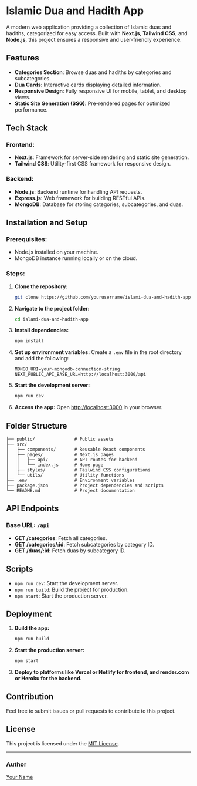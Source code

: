 # Islamic Dua and Hadith App

A modern web application providing a collection of Islamic duas and hadiths, categorized for easy access. Built with **Next.js**, **Tailwind CSS**, and **Node.js**, this project ensures a responsive and user-friendly experience.

## Features

- **Categories Section**: Browse duas and hadiths by categories and subcategories.
- **Dua Cards**: Interactive cards displaying detailed information.
- **Responsive Design**: Fully responsive UI for mobile, tablet, and desktop views.
- **Static Site Generation (SSG)**: Pre-rendered pages for optimized performance.

## Tech Stack

### Frontend:

- **Next.js**: Framework for server-side rendering and static site generation.
- **Tailwind CSS**: Utility-first CSS framework for responsive design.

### Backend:

- **Node.js**: Backend runtime for handling API requests.
- **Express.js**: Web framework for building RESTful APIs.
- **MongoDB**: Database for storing categories, subcategories, and duas.

## Installation and Setup

### Prerequisites:

- Node.js installed on your machine.
- MongoDB instance running locally or on the cloud.

### Steps:

1. **Clone the repository:**

   ```bash
   git clone https://github.com/yourusername/islami-dua-and-hadith-app.git
   ```

2. **Navigate to the project folder:**

   ```bash
   cd islami-dua-and-hadith-app
   ```

3. **Install dependencies:**

   ```bash
   npm install
   ```

4. **Set up environment variables:**
   Create a `.env` file in the root directory and add the following:

   ```env
   MONGO_URI=your-mongodb-connection-string
   NEXT_PUBLIC_API_BASE_URL=http://localhost:3000/api
   ```

5. **Start the development server:**

   ```bash
   npm run dev
   ```

6. **Access the app:**
   Open [http://localhost:3000](http://localhost:3000) in your browser.

## Folder Structure

```
├── public/               # Public assets
├── src/
│   ├── components/       # Reusable React components
│   ├── pages/            # Next.js pages
│   │   ├── api/          # API routes for backend
│   │   └── index.js      # Home page
│   ├── styles/           # Tailwind CSS configurations
│   └── utils/            # Utility functions
├── .env                  # Environment variables
├── package.json          # Project dependencies and scripts
└── README.md             # Project documentation
```

## API Endpoints

### Base URL: `/api`

- **GET /categories**: Fetch all categories.
- **GET /categories/:id**: Fetch subcategories by category ID.
- **GET /duas/:id**: Fetch duas by subcategory ID.

## Scripts

- `npm run dev`: Start the development server.
- `npm run build`: Build the project for production.
- `npm start`: Start the production server.

## Deployment

1. **Build the app:**

   ```bash
   npm run build
   ```

2. **Start the production server:**

   ```bash
   npm start
   ```

3. **Deploy to platforms like Vercel or Netlify for frontend, and render.com or Heroku for the backend.**

## Contribution

Feel free to submit issues or pull requests to contribute to this project.

## License

This project is licensed under the [MIT License](LICENSE).

---

### Author

[Your Name](https://github.com/EngrArfin)
